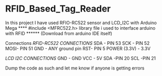 # RFID_Based_Tag_Reader
In this project I have used RFIO-RC522 sensor and LCD_I2C with Arduino Mega
**** #include <MFRC522.h> library file i used to interface arduino with RFID ****** (Download from arduino IDE itself)

Connections 
*RFID-RC522 CONNECTIONS*
SDA - PIN 53
SCK - PIN 52
MOSI- PIN 51
GND - ANY ground pin
RST-  PIN 5
POWER (3.3V) - 3.3V

*LCD I2C CONNECTIONS*
GND - GND
VCC - 5V
SDA -PIN 20
SCL -PIN 21


Dump the code as such and let me know if anyone is getting errors

